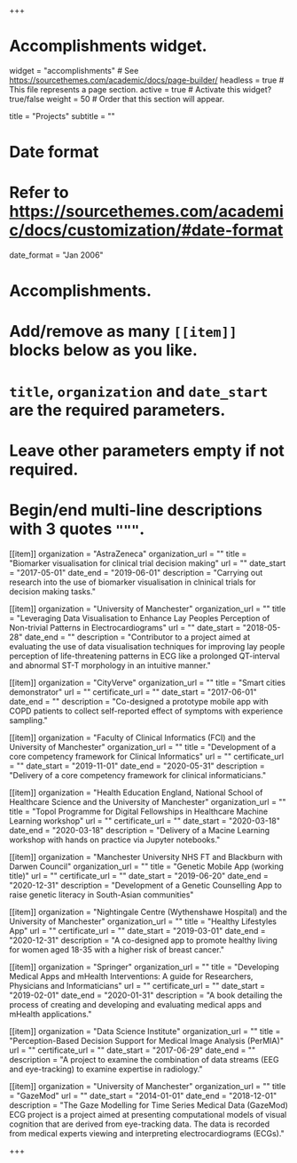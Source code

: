 +++
# Accomplishments widget.
widget = "accomplishments"  # See https://sourcethemes.com/academic/docs/page-builder/
headless = true  # This file represents a page section.
active = true  # Activate this widget? true/false
weight = 50  # Order that this section will appear.

title = "Projects"
subtitle = ""

# Date format
#   Refer to https://sourcethemes.com/academic/docs/customization/#date-format
date_format = "Jan 2006"

# Accomplishments.
#   Add/remove as many `[[item]]` blocks below as you like.
#   `title`, `organization` and `date_start` are the required parameters.
#   Leave other parameters empty if not required.
#   Begin/end multi-line descriptions with 3 quotes `"""`.

[[item]]
  organization = "AstraZeneca"
  organization_url = ""
  title = "Biomarker visualisation for clinical trial decision making"
  url = ""
  date_start = "2017-05-01"
  date_end = "2019-06-01"
  description = "Carrying out research into the use of biomarker visualisation in clninical trials for decision making tasks."

[[item]]
  organization = "University of Manchester"
  organization_url = ""
  title = "Leveraging Data Visualisation to Enhance Lay Peoples Perception of Non-trivial Patterns in Electrocardiograms"
  url = ""
  date_start = "2018-05-28"
  date_end = ""
  description = "Contributor to a project aimed at evaluating the use of data visualisation techniques for improving lay people perception of life-threatening patterns in ECG like a prolonged QT-interval and abnormal ST-T morphology in an intuitive manner."

[[item]]
  organization = "CityVerve"
  organization_url = ""
  title = "Smart cities demonstrator"
  url = ""
  certificate_url = ""
  date_start = "2017-06-01"
  date_end = ""
  description = "Co-designed a prototype mobile app with COPD patients to collect self-reported effect of symptoms with experience sampling."

[[item]]
  organization = "Faculty of Clinical Informatics (FCI) and the University of Manchester"
  organization_url = ""
  title = "Development of a core competency framework for Clinical Informatics"
  url = ""
  certificate_url = ""
  date_start = "2019-11-01"
  date_end = "2020-05-31"
  description = "Delivery of a core competency framework for clinical informaticians."
  
[[item]]
  organization = "Health Education England, National School of Healthcare Science and the University of Manchester"
  organization_url = ""
  title = "Topol Programme for Digital Fellowships in Healthcare Machine Learning workshop"
  url = ""
  certificate_url = ""
  date_start = "2020-03-18"
  date_end = "2020-03-18"
  description = "Delivery of a Macine Learning workshop with hands on practice via Jupyter notebooks."

[[item]]
  organization = "Manchester University NHS FT and Blackburn with Darwen Council"
  organization_url = ""
  title = "Genetic Mobile App (working title)"
  url = ""
  certificate_url = ""
  date_start = "2019-06-20"
  date_end = "2020-12-31"
  description = "Development of a Genetic Counselling App to raise genetic literacy in South-Asian communities"

[[item]]
  organization = "Nightingale Centre (Wythenshawe Hospital) and the University of Manchester"
  organization_url = ""
  title = "Healthy Lifestyles App"
  url = ""
  certificate_url = ""
  date_start = "2019-03-01"
  date_end = "2020-12-31"
  description = "A co-designed app to promote healthy living for women aged 18-35 with a higher risk of breast cancer."

[[item]]
  organization = "Springer"
  organization_url = ""
  title = "Developing Medical Apps and mHealth Interventions: A guide for Researchers, Physicians and Informaticians"
  url = ""
  certificate_url = ""
  date_start = "2019-02-01"
  date_end = "2020-01-31"
  description = "A book detailing the process of creating and developing and evaluating medical apps and mHealth applications."

[[item]]
  organization = "Data Science Institute"
  organization_url = ""
  title = "Perception-Based Decision Support for Medical Image Analysis (PerMIA)"
  url = ""
  certificate_url = ""
  date_start = "2017-06-29"
  date_end = ""
  description = "A project to examine the combination of data streams (EEG and eye-tracking) to examine expertise in radiology."

[[item]]
  organization = "University of Manchester"
  organization_url = ""
  title = "GazeMod"
  url = ""
  date_start = "2014-01-01"
  date_end = "2018-12-01"
  description = "The Gaze Modelling for Time Series Medical Data (GazeMod) ECG project is a project aimed at presenting computational models of visual cognition that are derived from eye-tracking data. The data is recorded from medical experts viewing and interpreting electrocardiograms (ECGs)."

+++
